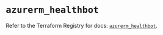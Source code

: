# `azurerm_healthbot`

Refer to the Terraform Registry for docs: [`azurerm_healthbot`](https://registry.terraform.io/providers/hashicorp/azurerm/4.6.0/docs/resources/healthbot).
